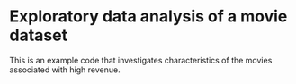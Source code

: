 # Exploratory data analysis of a movie dataset
This is an example code that investigates characteristics of the movies associated with high revenue.
